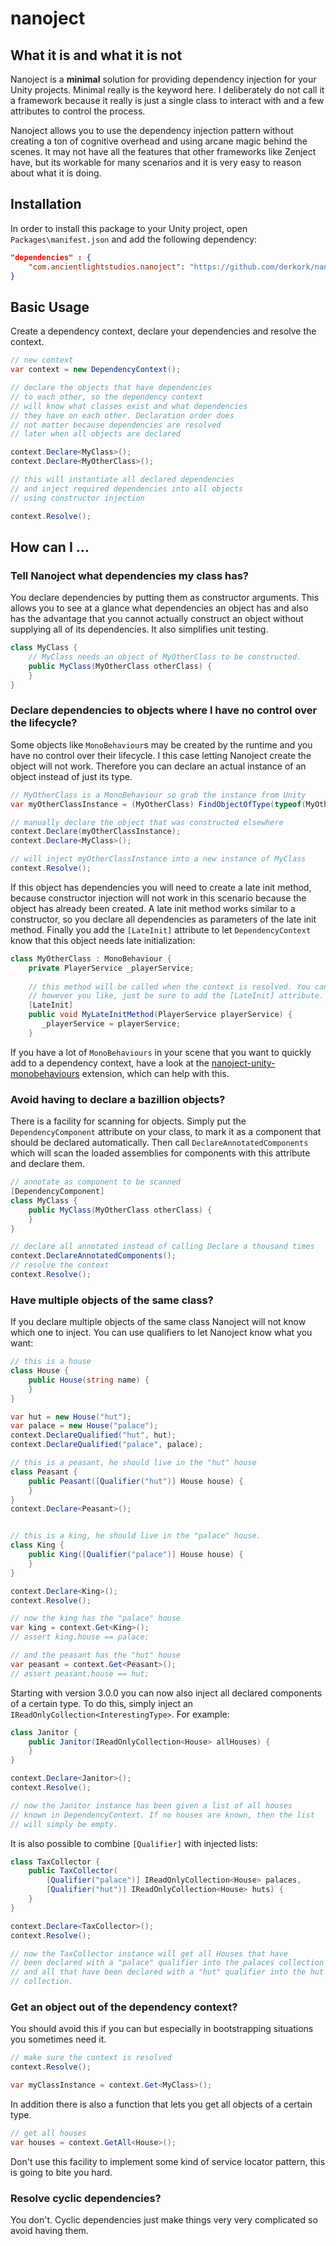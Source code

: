 # nanoject
## What it is and what it is not
Nanoject is a **minimal** solution for providing dependency injection for your Unity projects. Minimal really is the keyword here. I deliberately do not call it a framework because it really is just a single class to interact with and a few attributes to control the process.
 
 Nanoject allows you to use the dependency injection pattern without creating a ton of cognitive overhead and using arcane magic behind the scenes. It may not have all the features that other frameworks like Zenject have, but its workable for many scenarios and it is very easy to reason about what it is doing. 

## Installation

In order to install this package to your Unity project, open `Packages\manifest.json` and add the following dependency:

```json
"dependencies" : {
    "com.ancientlightstudios.nanoject": "https://github.com/derkork/nanoject-unity.git#3.0.0"
}
```

## Basic Usage

Create a dependency context, declare your dependencies and resolve the context. 

```c#
// new context
var context = new DependencyContext();

// declare the objects that have dependencies
// to each other, so the dependency context
// will know what classes exist and what dependencies
// they have on each other. Declaration order does
// not matter because dependencies are resolved
// later when all objects are declared

context.Declare<MyClass>();
context.Declare<MyOtherClass>();

// this will instantiate all declared dependencies
// and inject required dependencies into all objects
// using constructor injection 

context.Resolve();

```

## How can I ...

### Tell Nanoject what dependencies my class has?

You declare dependencies by putting them as constructor arguments. This allows you to see at a glance what dependencies an object has and also has the advantage that you cannot actually construct an object without supplying all of its dependencies. It also simplifies unit testing.

```c#
class MyClass {
    // MyClass needs an object of MyOtherClass to be constructed.
    public MyClass(MyOtherClass otherClass) {
    }
}
```

### Declare dependencies to objects where I have no control over the lifecycle?
Some objects like `MonoBehaviour`s may be created by the runtime and you have no control over their lifecycle. I this case letting Nanoject create the object will not work. Therefore you can declare an actual instance of an object instead of just its type.

```c#
// MyOtherClass is a MonoBehaviour so grab the instance from Unity
var myOtherClassInstance = (MyOtherClass) FindObjectOfType(typeof(MyOtherClass));

// manually declare the object that was constructed elsewhere
context.Declare(myOtherClassInstance); 
context.Declare<MyClass>();

// will inject myOtherClassInstance into a new instance of MyClass
context.Resolve();
```

If this object has dependencies you will need to create a late init method, because constructor injection will not work in this scenario because the object has already been created. A late init method works similar to a constructor, so you declare all dependencies as parameters of the late init method. Finally you add the `[LateInit]` attribute to let `DependencyContext` know that this object needs late initialization:

```c#
class MyOtherClass : MonoBehaviour {
    private PlayerService _playerService;
    
    // this method will be called when the context is resolved. You can name it
    // however you like, just be sure to add the [LateInit] attribute.
    [LateInit]
    public void MyLateInitMethod(PlayerService playerService) {
       _playerService = playerService;
    }
```

If you have a lot of `MonoBehaviours` in your scene that you want to quickly add to a dependency context, have a look at the [nanoject-unity-monobehaviours](https://github.com/derkork/nanoject-unity-monobehaviours/) extension, which can help with this.

### Avoid having to declare a bazillion objects?

There is a facility for scanning for objects. Simply put the `DependencyComponent` attribute on your class, to mark it as a component that should be declared automatically. Then call `DeclareAnnotatedComponents` which will scan the loaded assemblies for components with this attribute and declare them.

```c#
// annotate as component to be scanned
[DependencyComponent]
class MyClass {
    public MyClass(MyOtherClass otherClass) {
    }
}

// declare all annotated instead of calling Declare a thousand times
context.DeclareAnnotatedComponents();
// resolve the context
context.Resolve();
``` 

### Have multiple objects of the same class?

If you declare multiple objects of the same class Nanoject will not know which one to inject. You can use qualifiers to let Nanoject know what you want: 

```c#
// this is a house
class House {
    public House(string name) {
    }
}

var hut = new House("hut");
var palace = new House("palace");
context.DeclareQualified("hut", hut);
context.DeclareQualified("palace", palace);

// this is a peasant, he should live in the "hut" house
class Peasant {
    public Peasant([Qualifier("hut")] House house) {
    }
}
context.Declare<Peasant>();


// this is a king, he should live in the "palace" house.
class King {
    public King([Qualifier("palace")] House house) {
    }
}    

context.Declare<King>();
context.Resolve();

// now the king has the "palace" house
var king = context.Get<King>();
// assert king.house == palace;

// and the peasant has the "hut" house
var peasant = context.Get<Peasant>();
// assert peasant.house == hut;
```
Starting with version 3.0.0 you can now also inject all declared components of a certain type. To do this, simply inject an `IReadOnlyCollection<InterestingType>`. For example:

```c#
class Janitor {
    public Janitor(IReadOnlyCollection<House> allHouses) {
    }
}

context.Declare<Janitor>();
context.Resolve();

// now the Janitor instance has been given a list of all houses 
// known in DependencyContext. If no houses are known, then the list 
// will simply be empty.
```

It is also possible to combine `[Qualifier]` with injected lists:

```c#
class TaxCollector {
    public TaxCollector(
        [Qualifier("palace")] IReadOnlyCollection<House> palaces,
        [Qualifier("hut")] IReadOnlyCollection<House> huts) {
    }
}

context.Declare<TaxCollector>();
context.Resolve();

// now the TaxCollector instance will get all Houses that have
// been declared with a "palace" qualifier into the palaces collection
// and all that have been declared with a "hut" qualifier into the hut 
// collection.
```

### Get an object out of the dependency context?

You should avoid this if you can but especially in bootstrapping situations you sometimes need it.  

```c#
// make sure the context is resolved
context.Resolve();

var myClassInstance = context.Get<MyClass>();
```

In addition there is also a function that lets you get all objects of a certain type. 

```c#
// get all houses
var houses = context.GetAll<House>();
```

Don't use this facility to implement some kind of service locator pattern, this is going to bite you hard. 


### Resolve cyclic dependencies?
You don't. Cyclic dependencies just make things very very complicated so avoid having them.


